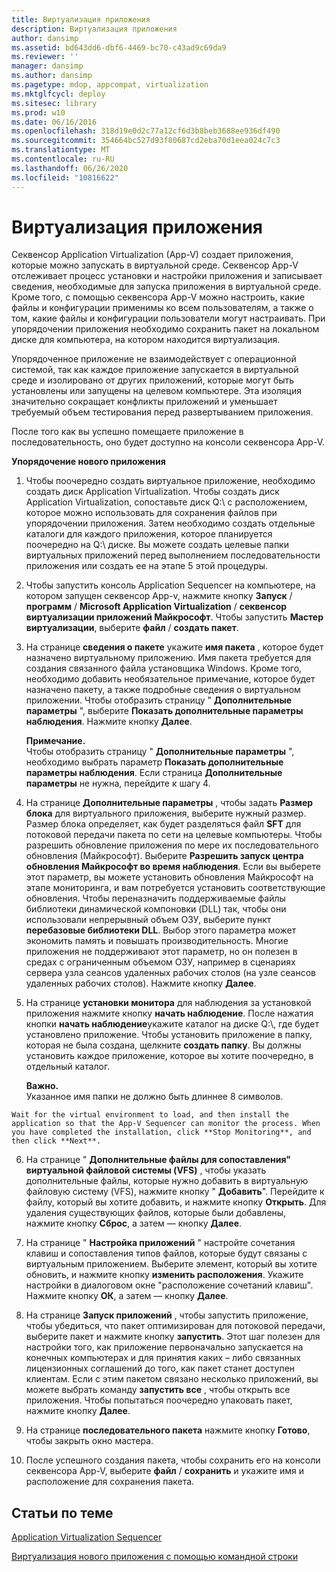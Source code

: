 ```yaml
---
title: Виртуализация приложения
description: Виртуализация приложения
author: dansimp
ms.assetid: bd643dd6-dbf6-4469-bc70-c43ad9c69da9
ms.reviewer: ''
manager: dansimp
ms.author: dansimp
ms.pagetype: mdop, appcompat, virtualization
ms.mktglfcycl: deploy
ms.sitesec: library
ms.prod: w10
ms.date: 06/16/2016
ms.openlocfilehash: 318d19e0d2c77a12cf6d3b8beb3688ee936df490
ms.sourcegitcommit: 354664bc527d93f80687cd2eba70d1eea024c7c3
ms.translationtype: MT
ms.contentlocale: ru-RU
ms.lasthandoff: 06/26/2020
ms.locfileid: "10816622"
---
```

# Виртуализация приложения


Секвенсор Application Virtualization (App-V) создает приложения, которые можно запускать в виртуальной среде. Секвенсор App-V отслеживает процесс установки и настройки приложения и записывает сведения, необходимые для запуска приложения в виртуальной среде. Кроме того, с помощью секвенсора App-V можно настроить, какие файлы и конфигурации применимы ко всем пользователям, а также о том, какие файлы и конфигурации пользователи могут настраивать. При упорядочении приложения необходимо сохранить пакет на локальном диске для компьютера, на котором находится виртуализация.

Упорядоченное приложение не взаимодействует с операционной системой, так как каждое приложение запускается в виртуальной среде и изолировано от других приложений, которые могут быть установлены или запущены на целевом компьютере. Эта изоляция значительно сокращает конфликты приложений и уменьшает требуемый объем тестирования перед развертыванием приложения.

После того как вы успешно помещаете приложение в последовательность, оно будет доступно на консоли секвенсора App-V.

**Упорядочение нового приложения**

1.  Чтобы поочередно создать виртуальное приложение, необходимо создать диск Application Virtualization. Чтобы создать диск Application Virtualization, сопоставьте диск Q:\\ с расположением, которое можно использовать для сохранения файлов при упорядочении приложения. Затем необходимо создать отдельные каталоги для каждого приложения, которое планируется поочередно на Q:\\ диске. Вы можете создать целевые папки виртуальных приложений перед выполнением последовательности приложения или создать ее на этапе 5 этой процедуры.

2.  Чтобы запустить консоль Application Sequencer на компьютере, на котором запущен секвенсор App-v, нажмите кнопку **Запуск**  /  **программ**  /  **Microsoft Application Virtualization**  /  **секвенсор виртуализации приложений Майкрософт**. Чтобы запустить **Мастер виртуализации**, выберите **файл**  /  **создать пакет**.

3.  На странице **сведения о пакете** укажите **имя пакета** , которое будет назначено виртуальному приложению. Имя пакета требуется для создания связанного файла установщика Windows. Кроме того, необходимо добавить необязательное примечание, которое будет назначено пакету, а также подробные сведения о виртуальном приложении. Чтобы отобразить страницу " **Дополнительные параметры** ", выберите **Показать дополнительные параметры наблюдения**. Нажмите кнопку **Далее**.

    **Примечание.**  
    Чтобы отобразить страницу " **Дополнительные параметры** ", необходимо выбрать параметр **Показать дополнительные параметры наблюдения**. Если страница **Дополнительные параметры** не нужна, перейдите к шагу 4.



4.  На странице **Дополнительные параметры** , чтобы задать **Размер блока** для виртуального приложения, выберите нужный размер. Размер блока определяет, как будет разделяться файл **SFT** для потоковой передачи пакета по сети на целевые компьютеры. Чтобы разрешить обновление приложения по мере их последовательного обновления (Майкрософт). Выберите **Разрешить запуск центра обновления Майкрософт во время наблюдения**. Если вы выберете этот параметр, вы можете установить обновления Майкрософт на этапе мониторинга, и вам потребуется установить соответствующие обновления. Чтобы переназначить поддерживаемые файлы библиотеки динамической компоновки (DLL) так, чтобы они использовали непрерывный объем ОЗУ, выберите пункт **перебазовые библиотеки DLL**. Выбор этого параметра может экономить память и повышать производительность. Многие приложения не поддерживают этот параметр, но он полезен в средах с ограниченным объемом ОЗУ, например в сценариях сервера узла сеансов удаленных рабочих столов (на узле сеансов удаленных рабочих столов). Нажмите кнопку **Далее**.

5.  На странице **установки монитора** для наблюдения за установкой приложения нажмите кнопку **начать наблюдение**. После нажатия кнопки **начать наблюдение**укажите каталог на диске Q:\\, где будет установлено приложение. Чтобы установить приложение в папку, которая не была создана, щелкните **создать папку**. Вы должны установить каждое приложение, которое вы хотите поочередно, в отдельный каталог.

    **Важно.**  
    Указанное имя папки не должно быть длиннее 8 символов.



~~~
Wait for the virtual environment to load, and then install the application so that the App-V Sequencer can monitor the process. When you have completed the installation, click **Stop Monitoring**, and then click **Next**.
~~~

6. На странице " **Дополнительные файлы для сопоставления" виртуальной файловой системы (VFS)** , чтобы указать дополнительные файлы, которые нужно добавить в виртуальную файловую систему (VFS), нажмите кнопку " **Добавить**". Перейдите к файлу, который вы хотите добавить, и нажмите кнопку **Открыть**. Для удаления существующих файлов, которые были добавлены, нажмите кнопку **Сброс**, а затем — кнопку **Далее**.

7. На странице " **Настройка приложений** " настройте сочетания клавиш и сопоставления типов файлов, которые будут связаны с виртуальным приложением. Выберите элемент, который вы хотите обновить, и нажмите кнопку **изменить расположения**. Укажите настройки в диалоговом окне "расположение сочетаний клавиш". Нажмите кнопку **ОК**, а затем — кнопку **Далее**.

8. На странице **Запуск приложений** , чтобы запустить приложение, чтобы убедиться, что пакет оптимизирован для потоковой передачи, выберите пакет и нажмите кнопку **запустить**. Этот шаг полезен для настройки того, как приложение первоначально запускается на конечных компьютерах и для принятия каких – либо связанных лицензионных соглашений до того, как пакет станет доступен клиентам. Если с этим пакетом связано несколько приложений, вы можете выбрать команду **запустить все** , чтобы открыть все приложения. Чтобы попытаться поочередно упаковать пакет, нажмите кнопку **Далее**.

9. На странице **последовательного пакета** нажмите кнопку **Готово**, чтобы закрыть окно мастера.

10. После успешного создания пакета, чтобы сохранить его на консоли секвенсора App-V, выберите **файл**  /  **сохранить** и укажите имя и расположение для сохранения пакета.

## Статьи по теме


[Application Virtualization Sequencer](application-virtualization-sequencer.md)

[Виртуализация нового приложения с помощью командной строки](how-to-sequence-a-new-application-by-using-the-command-line.md)









